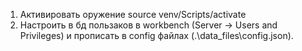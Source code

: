 1. Активировать оружение source venv/Scripts/activate
2. Настроить в бд пользаков в workbench (Server → Users and Privileges) и прописать в config файлах (.\data_files\config.json).
